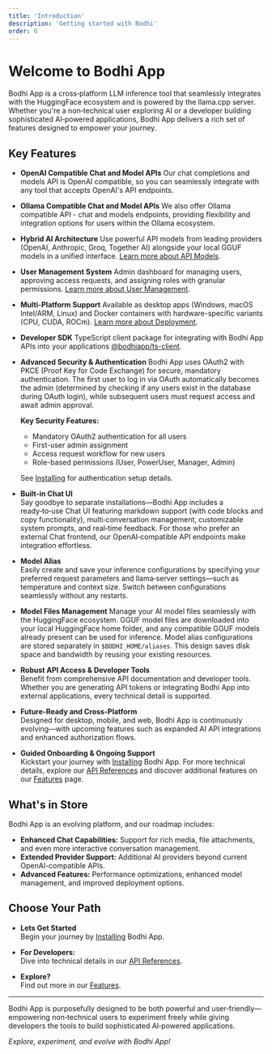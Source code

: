 ```yaml
---
title: 'Introduction'
description: 'Getting started with Bodhi'
order: 0
---
```


# Welcome to Bodhi App

Bodhi App is a cross‑platform LLM inference tool that seamlessly integrates with the HuggingFace ecosystem and is powered by the llama.cpp server. Whether you're a non‑technical user exploring AI or a developer building sophisticated AI‑powered applications, Bodhi App delivers a rich set of features designed to empower your journey.

## Key Features

- **OpenAI Compatible Chat and Model APIs**
  Our chat completions and models API is OpenAI compatible, so you can seamlessly integrate with any tool that accepts OpenAI's API endpoints.

- **Ollama Compatible Chat and Model APIs**
  We also offer Ollama compatible API - chat and models endpoints, providing flexibility and integration options for users within the Ollama ecosystem.

- **Hybrid AI Architecture**
  Use powerful API models from leading providers (OpenAI, Anthropic, Groq, Together AI) alongside your local GGUF models in a unified interface. [Learn more about API Models](/docs/features/api-models).

- **User Management System**
  Admin dashboard for managing users, approving access requests, and assigning roles with granular permissions. [Learn more about User Management](/docs/features/user-management).

- **Multi-Platform Support**
  Available as desktop apps (Windows, macOS Intel/ARM, Linux) and Docker containers with hardware-specific variants (CPU, CUDA, ROCm). [Learn more about Deployment](/docs/deployment/docker/).

- **Developer SDK**
  TypeScript client package for integrating with Bodhi App APIs into your applications [@bodhiapp/ts-client](https://www.npmjs.com/package/@bodhiapp/ts-client).

- **Advanced Security & Authentication**
  Bodhi App uses OAuth2 with PKCE (Proof Key for Code Exchange) for secure, mandatory authentication. The first user to log in via OAuth automatically becomes the admin (determined by checking if any users exist in the database during OAuth login), while subsequent users must request access and await admin approval.

  **Key Security Features:**
  - Mandatory OAuth2 authentication for all users
  - First-user admin assignment
  - Access request workflow for new users
  - Role-based permissions (User, PowerUser, Manager, Admin)

  See [Installing](/docs/install/) for authentication setup details.

- **Built-in Chat UI**  
  Say goodbye to separate installations—Bodhi App includes a ready‑to‑use Chat UI featuring markdown support (with code blocks and copy functionality), multi‑conversation management, customizable system prompts, and real‑time feedback. For those who prefer an external Chat frontend, our OpenAI‑compatible API endpoints make integration effortless.

- **Model Alias**  
  Easily create and save your inference configurations by specifying your preferred request parameters and llama‑server settings—such as temperature and context size. Switch between configurations seamlessly without any restarts.

- **Model Files Management**
  Manage your AI model files seamlessly with the HuggingFace ecosystem. GGUF model files are downloaded into your local HuggingFace home folder, and any compatible GGUF models already present can be used for inference. Model alias configurations are stored separately in `$BODHI_HOME/aliases`. This design saves disk space and bandwidth by reusing your existing resources.

- **Robust API Access & Developer Tools**  
  Benefit from comprehensive API documentation and developer tools. Whether you are generating API tokens or integrating Bodhi App into external applications, every technical detail is supported.

- **Future‑Ready and Cross‑Platform**  
  Designed for desktop, mobile, and web, Bodhi App is continuously evolving—with upcoming features such as expanded AI API integrations and enhanced authorization flows.

- **Guided Onboarding & Ongoing Support**  
  Kickstart your journey with [Installing](/docs/install/) Bodhi App. For more technical details, explore our [API References](/docs/features/openapi-docs/) and discover additional features on our [Features](/docs/features/) page.

## What's in Store

Bodhi App is an evolving platform, and our roadmap includes:

- **Enhanced Chat Capabilities:** Support for rich media, file attachments, and even more interactive conversation management.
- **Extended Provider Support:** Additional AI providers beyond current OpenAI-compatible APIs.
- **Advanced Features:** Performance optimizations, enhanced model management, and improved deployment options.

## Choose Your Path

- **Lets Get Started**  
  Begin your journey by [Installing](/docs/install/) Bodhi App.

- **For Developers:**  
  Dive into technical details in our [API References](/docs/features/openapi-docs/).

- **Explore?**  
  Find out more in our [Features](/docs/features/).

---

Bodhi App is purposefully designed to be both powerful and user‑friendly—empowering non‑technical users to experiment freely while giving developers the tools to build sophisticated AI‑powered applications.

_Explore, experiment, and evolve with Bodhi App!_
